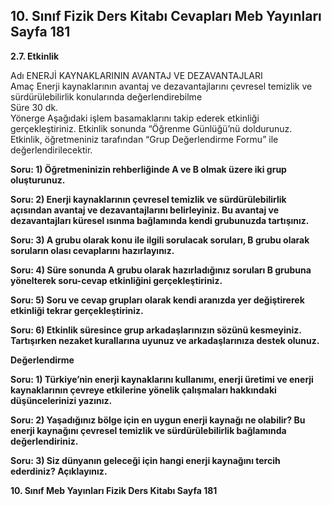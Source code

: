 ## 10. Sınıf Fizik Ders Kitabı Cevapları Meb Yayınları Sayfa 181

**2.7. Etkinlik**

Adı ENERJİ KAYNAKLARININ AVANTAJ VE DEZAVANTAJLARI  
 Amaç Enerji kaynaklarının avantaj ve dezavantajlarını çevresel temizlik ve sürdürülebilirlik konularında değerlendirebilme  
 Süre 30 dk.  
 Yönerge Aşağıdaki işlem basamaklarını takip ederek etkinliği gerçekleştiriniz. Etkinlik sonunda “Öğrenme Günlüğü’nü doldurunuz. Etkinlik, öğretmeniniz tarafından “Grup Değerlendirme Formu” ile değerlendirilecektir.

**Soru: 1) Öğretmeninizin rehberliğinde A ve B olmak üzere iki grup oluşturunuz.**

**Soru: 2) Enerji kaynaklarının çevresel temizlik ve sürdürülebilirlik açısından avantaj ve dezavantajlarını belirleyiniz. Bu avantaj ve dezavantajları küresel ısınma bağlamında kendi grubunuzda tartışınız.**

**Soru: 3) A grubu olarak konu ile ilgili sorulacak soruları, B grubu olarak soruların olası cevaplarını hazırlayınız.**

**Soru: 4) Süre sonunda A grubu olarak hazırladığınız soruları B grubuna yönelterek soru-cevap etkinliğini gerçekleştiriniz.**

**Soru: 5) Soru ve cevap grupları olarak kendi aranızda yer değiştirerek etkinliği tekrar gerçekleştiriniz.**

**Soru: 6) Etkinlik süresince grup arkadaşlarınızın sözünü kesmeyiniz. Tartışırken nezaket kurallarına uyunuz ve arkadaşlarınıza destek olunuz.**

**Değerlendirme**

**Soru: 1) Türkiye’nin enerji kaynaklarını kullanımı, enerji üretimi ve enerji kaynaklarının çevreye etkilerine yönelik çalışmaları hakkındaki düşüncelerinizi yazınız.**

**Soru: 2) Yaşadığınız bölge için en uygun enerji kaynağı ne olabilir? Bu enerji kaynağını çevresel temizlik ve sürdürülebilirlik bağlamında değerlendiriniz.**

**Soru: 3) Siz dünyanın geleceği için hangi enerji kaynağını tercih ederdiniz? Açıklayınız.**

**10. Sınıf Meb Yayınları Fizik Ders Kitabı Sayfa 181**